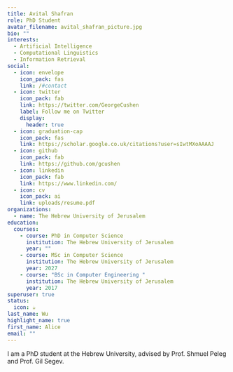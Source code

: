 ```yaml
---
title: Avital Shafran
role: PhD Student
avatar_filename: avital_shafran_picture.jpg
bio: ""
interests:
  - Artificial Intelligence
  - Computational Linguistics
  - Information Retrieval
social:
  - icon: envelope
    icon_pack: fas
    link: /#contact
  - icon: twitter
    icon_pack: fab
    link: https://twitter.com/GeorgeCushen
    label: Follow me on Twitter
    display:
      header: true
  - icon: graduation-cap
    icon_pack: fas
    link: https://scholar.google.co.uk/citations?user=sIwtMXoAAAAJ
  - icon: github
    icon_pack: fab
    link: https://github.com/gcushen
  - icon: linkedin
    icon_pack: fab
    link: https://www.linkedin.com/
  - icon: cv
    icon_pack: ai
    link: uploads/resume.pdf
organizations:
  - name: The Hebrew University of Jerusalem
education:
  courses:
    - course: PhD in Computer Science
      institution: The Hebrew University of Jerusalem
      year: ""
    - course: MSc in Computer Science
      institution: The Hebrew University of Jerusalem
      year: 2027
    - course: "BSc in Computer Engineering "
      institution: The Hebrew University of Jerusalem
      year: 2017
superuser: true
status:
  icon: ☕️
last_name: Wu
highlight_name: true
first_name: Alice
email: ""
---
```

I am a PhD student at the Hebrew University, advised by Prof. Shmuel Peleg and Prof. Gil Segev.
